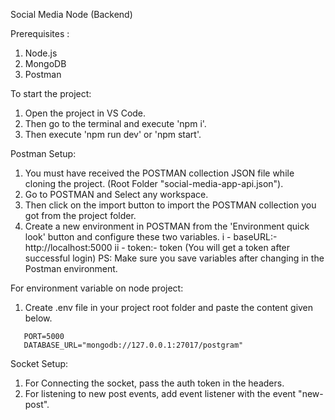 Social Media Node (Backend)

Prerequisites :

1. Node.js
2. MongoDB
3. Postman

To start the project:

1. Open the project in VS Code.
2. Then go to the terminal and execute 'npm i'.
3. Then execute 'npm run dev' or 'npm start'.

Postman Setup:

1. You must have received the POSTMAN collection JSON file while cloning the project. (Root Folder "social-media-app-api.json").
2. Go to POSTMAN and Select any workspace.
3. Then click on the import button to import the POSTMAN collection you got from the project folder.
4. Create a new environment in POSTMAN from the 'Environment quick look' button and configure these two variables.
   i - baseURL:- http://localhost:5000
   ii - token:- token (You will get a token after successful login)
   PS: Make sure you save variables after changing in the Postman environment.

For environment variable on node project:

1. Create .env file in your project root folder and paste the content given below.

```
   PORT=5000
   DATABASE_URL="mongodb://127.0.0.1:27017/postgram"
```

Socket Setup:

1. For Connecting the socket, pass the auth token in the headers.
2. For listening to new post events, add event listener with the event "new-post".
